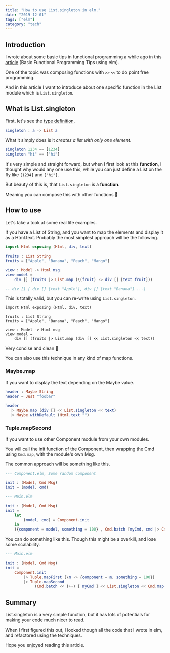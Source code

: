 ```yaml
---
title: "How to use List.singleton in elm."
date: "2019-12-01"
tags: ["elm"]
category: "tech"
---
```


## Introduction

I wrote about some basic tips in functional programming a while ago in this [article](/20191123-Basic-Functional-Programming-Tips-using-elm/) (Basic Functional Programming Tips using elm).

One of the topic was composing functions with `>>` `<<` to do point free programming.

And in this article I want to introduce about one specific function in the List module which is `List.singleton`.

## What is List.singleton

First, let's see the [type definition](https://package.elm-lang.org/packages/elm/core/latest/List#singleton).

```elm
singleton : a -> List a
```

What it simply does is it _creates a list with only one element_.

```elm
singleton 1234 == [1234]
singleton "hi" == ["hi"]
```

It's very simple and straight forward, but when I first look at this **function**, I thought why would any one use this, while you can just define a List on the fly like `[1234]` and `["hi"]`.

But beauty of this is, that `List.singleton` is a **function**.

Meaning you can compose this with other functions 😤

## How to use

Let's take a took at some real life examples.

If you have a List of String, and you want to map the elements and display it as a Html.text. Probably the most simplest approach will be the following.

```elm
import Html exposing (Html, div, text)

fruits : List String
fruits = ["Apple", "Banana", "Peach", "Mango"]

view : Model -> Html msg
view model =
    div [] (fruits |> List.map (\(fruit) -> div [] [text fruit]))

-- div [] [ div [] [text "Apple"], div [] [text "Banana"] ...]
```

This is totally valid, but you can re-write using `List.singleton`.

```elm{8}
import Html exposing (Html, div, text)

fruits : List String
fruits = ["Apple", "Banana", "Peach", "Mango"]

view : Model -> Html msg
view model =
    div [] (fruits |> List.map (div [] << List.singleton << text))
```

Very concise and clean 🤩

You can also use this technique in any kind of map functions.

### Maybe.map

If you want to display the text depending on the Maybe value.

```elm
header : Maybe String
header = Just "foobar"

header
  |> Maybe.map (div [] << List.singleton << text)
  |> Maybe.withDefault (Html.text "")
```

### Tuple.mapSecond

If you want to use other Component module from your own modules.

You will call the init function of the Component, then wrapping the Cmd using `Cmd.map`, with the module's own Msg.

The common approach will be something like this.

```elm
--- Component.elm, Some random component

init : (Model, Cmd Msg)
init = (model, cmd)

--- Main.elm

init : (Model, Cmd Msg)
init =
    let
        (model, cmd) = Component.init
    in
    ({component = model, something = 100} , Cmd.batch [myCmd, cmd |> Cmd.map ComponentMsg])
```

You can do something like this.
Though this might be a overkill, and lose some scalability.

```elm
--- Main.elm

init : (Model, Cmd Msg)
init =
    Component.init
        |> Tuple.mapFirst (\m -> {component = m, something = 100})
        |> Tuple.mapSecond
             (Cmd.batch << (++) [ myCmd ] << List.singleton << Cmd.map ComponentMsg)
```

## Summary

List.singleton is a very simple function, but it has lots of potentials for making your code much nicer to read.

When I first figured this out, I looked though all the code that I wrote in elm, and refactored using the techniques.

Hope you enjoyed reading this article.
